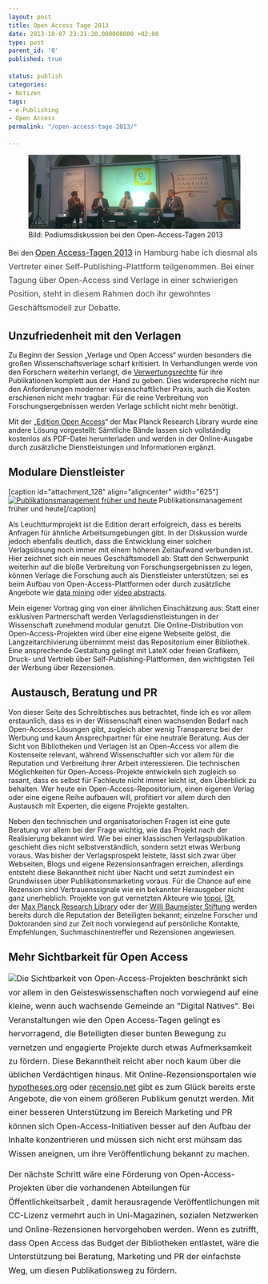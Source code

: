 ```yaml
---
layout: post
title: Open Access Tage 2013
date: 2013-10-07 23:21:20.000000000 +02:00
type: post
parent_id: '0'
published: true

status: publish
categories:
- Notizen
tags:
- e-Publishing
- Open Access
permalink: "/open-access-tage-2013/"

---
```

<figure>
	<img src="/assets/img/OA-Tage2013.JPG" />
  <figcaption>
  Bild: Podiumsdiskussion bei den Open-Access-Tagen 2013
  </figcaption>
</figure>
<dl id="attachment_129" class="wp-caption aligncenter" style="width: 635px;">
<dt class="wp-caption-dt"></dt>
</dl>
<p>Bei den <a style="font-size: 1rem; line-height: 1.714285714;" href="http://open-access.net/?id=358">Open Access-Tagen 2013</a><span style="font-size: 1rem; line-height: 1.714285714; color: #444444;"><span style="font-size: 1rem; line-height: 1.714285714; color: #444444;"> in Hamburg habe ich diesmal als Vertreter einer Self-Publishing-Plattform teilgenommen. Bei einer Tagung über Open-Access sind Verlage in einer schwierigen Position, steht in diesem Rahmen doch ihr gewohntes Geschäftsmodell zur Debatte.</span></span></p>
<p><!--more--></p>
<h2>Unzufriedenheit mit den Verlagen</h2>
<p>Zu Beginn der Session „Verlage und Open Access“ wurden besonders die großen Wissenschaftsverlage scharf kritisiert. In Verhandlungen werde von den Forschern weiterhin verlangt, die <a href="http://open-access.net/de/allgemeines/rechtsfragen/urheberrecht/">Verwertungsrechte</a> für ihre Publikationen komplett aus der Hand zu geben. Dies widerspreche nicht nur den Anforderungen moderner wissenschaftlicher Praxis, auch die Kosten erschienen nicht mehr tragbar: Für die reine Verbreitung von Forschungsergebnissen werden Verlage schlicht nicht mehr benötigt.</p>
<p>Mit der „<a href="http://edition-open-access.de/">Edition Open Access</a>“ der Max Planck Research Library wurde eine andere Lösung vorgestellt: Sämtliche Bände lassen sich vollständig kostenlos als PDF-Datei herunterladen und werden in der Online-Ausgabe durch zusätzliche Dienstleistungen und Informationen ergänzt.</p>
<h2>Modulare Dienstleister</h2>
<p>[caption id="attachment_128" align="aligncenter" width="625"]<a href="https://markusneuschaefer.de/wp-content/uploads/Publikationsmanagement.png"><img class="size-large wp-image-128" src="{{ site.baseurl }}/assets/Publikationsmanagement-1024x477.png" alt="Publikationsmanagement früher und heute" width="625" height="291" /></a> Publikationsmanagement früher und heute[/caption]</p>
<p>Als Leuchtturmprojekt ist die Edition derart erfolgreich, dass es bereits Anfragen für ähnliche Arbeitsumgebungen gibt. In der Diskussion wurde jedoch ebenfalls deutlich, dass die Entwicklung einer solchen Verlagslösung noch immer mit einem höheren Zeitaufwand verbunden ist. Hier zeichnet sich ein neues Geschäftsmodell ab: Statt den Schwerpunkt weiterhin auf die bloße Verbreitung von Forschungsergebnissen zu legen, können Verlage die Forschung auch als Dienstleister unterstützen; sei es beim Aufbau von Open-Access-Plattformen oder durch zusätzliche Angebote wie <a href="http://en.wikipedia.org/wiki/Data_mining#Science_and_engineering">data mining</a> oder <a href="http://www.universityaffairs.ca/features/feature-article/video-abstracts-the-latest-trend-in-scientific-publishing/">video abstracts</a>.</p>
<p>Mein eigener Vortrag ging von einer ähnlichen Einschätzung aus: Statt einer exklusiven Partnerschaft werden Verlagsdienstleistungen in der Wissenschaft zunehmend modular genutzt. Die Online-Distribution von Open-Access-Projekten wird über eine eigene Webseite gelöst, die Langzeitarchivierung übernimmt meist das Repositorium einer Bibliothek. Eine ansprechende Gestaltung gelingt mit LateX oder freien Grafikern, Druck- und Vertrieb über Self-Publishing-Plattformen, den wichtigsten Teil der Werbung über Rezensionen.</p>
<h2> Austausch, Beratung und PR</h2>
<p>Von dieser Seite des Schreibtisches aus betrachtet, finde ich es vor allem erstaunlich, dass es in der Wissenschaft einen wachsenden Bedarf nach Open-Access-Lösungen gibt, zugleich aber wenig Transparenz bei der Werbung und kaum Ansprechpartner für eine neutrale Beratung. Aus der Sicht von Bibliotheken und Verlagen ist an Open-Access vor allem die Kostenseite relevant, während Wissenschaftler sich vor allem für die Reputation und Verbreitung ihrer Arbeit interessieren. Die technischen Möglichkeiten für Open-Access-Projekte entwickeln sich zugleich so rasant, dass es selbst für Fachleute nicht immer leicht ist, den Überblick zu behalten. Wer heute ein Open-Access-Repositorium, einen eigenen Verlag oder eine eigene Reihe aufbauen will, profitiert vor allem durch den Austausch mit Experten, die eigene Projekte gestalten.</p>
<p>Neben den technischen und organisatorischen Fragen ist eine gute Beratung vor allem bei der Frage wichtig, wie das Projekt nach der Realisierung bekannt wird. Wie bei einer klassischen Verlagspublikation geschieht dies nicht selbstverständlich, sondern setzt etwas Werbung voraus. Was bisher der Verlagsprospekt leistete, lässt sich zwar über Webseiten, Blogs und eigene Rezensionsanfragen erreichen, allerdings entsteht diese Bekanntheit nicht über Nacht und setzt zumindest ein Grundwissen über Publikationsmarketing voraus. Für die Chance auf eine Rezension sind Vertrauenssignale wie ein bekannter Herausgeber nicht ganz unerheblich. Projekte von gut vernetzten Akteure wie <a href="http://www.topoi.org/knowledge-transfer/publications/open-access/">topoi</a>, <a href="http://l3t.eu">l3t</a>, der <a href="http://edition-open-access.de">Max Planck Research Library</a> oder der <a href="http://willi-baumeister.com/index.php?menuid=90">Willi Baumeister Stiftung</a> werden bereits durch die Reputation der Beteiligten bekannt; einzelne Forscher und Doktoranden sind zur Zeit noch vorwiegend auf persönliche Kontakte, Empfehlungen, Suchmaschinentreffer und Rezensionen angewiesen.</p>
<h2>Mehr Sichtbarkeit für Open Access</h2>
<p><span style="line-height: 1.714285714; font-size: 1rem;"><a href="https://markusneuschaefer.de/wp-content/uploads/OA-Sichtbarkeit.png"><img class=" wp-image-130 alignleft" src="{{ site.baseurl }}/assets/OA-Sichtbarkeit-219x300.png" alt=" " width="219" height="300" /></a>Die Sichtbarkeit von Open-Access-Projekten beschränkt sich vor allem in den Geisteswissenschaften noch vorwiegend auf eine kleine, wenn auch wachsende Gemeinde an "Digital Natives". Bei Veranstaltungen wie den Open Access-Tagen gelingt es hervorragend, die Beteiligten dieser bunten Bewegung zu vernetzen und engagierte Projekte durch etwas Aufmerksamkeit zu fördern. Diese Bekanntheit reicht aber noch kaum über die üblichen Verdächtigen hinaus. </span><span style="font-size: 1rem;">Mit Online-Rezensionsportalen wie <a href="http://www.hypotheses.org">hypotheses.org</a> oder <a href="http://www.recensio.net">recensio.net</a> gibt es zum Glück bereits erste Angebote, die von einem größeren Publikum genutzt werden. </span><span style="font-size: 1rem; line-height: 1.714285714;">Mit einer besseren Unterstützung im Bereich Marketing und PR können sich Open-Access-Initiativen besser auf den Aufbau der Inhalte konzentrieren und müssen sich nicht erst mühsam das Wissen aneignen, um ihre Veröffentlichung bekannt zu machen. </span></p>
<p><span style="font-size: 1rem; line-height: 1.714285714;">Der nächste Schritt wäre eine Förderung von Open-Access-Projekten über die vorhandenen Abteilungen für Öffentlichkeitsarbeit , damit herausragende Veröffentlichungen mit CC-Lizenz vermehrt auch in Uni-Magazinen, sozialen Netzwerken und Online-Rezensionen hervorgehoben werden. </span><span style="font-size: 1rem; line-height: 1.714285714;">Wenn es zutrifft, dass Open Access das Budget der Bibliotheken entlastet, wäre die Unterstützung bei Beratung, Marketing und PR der einfachste Weg, um diesen Publikationsweg zu fördern. </span>		</p>
